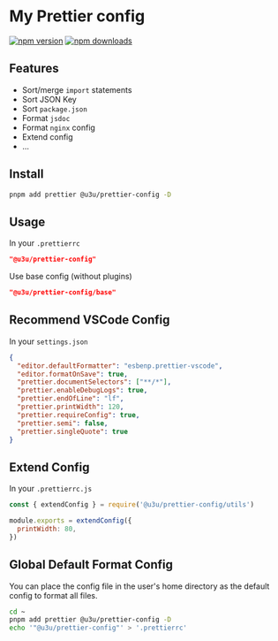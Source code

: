 # My Prettier config

[![npm version](https://badgen.net/npm/v/@u3u/prettier-config)](https://npm.im/@u3u/prettier-config) [![npm downloads](https://badgen.net/npm/dm/@u3u/prettier-config)](https://npm.im/@u3u/prettier-config)

## Features

- Sort/merge `import` statements
- Sort JSON Key
- Sort `package.json`
- Format `jsdoc`
- Format `nginx` config
- Extend config
- ...

## Install

```sh
pnpm add prettier @u3u/prettier-config -D
```

## Usage

In your `.prettierrc`

```json
"@u3u/prettier-config"
```

Use base config (without plugins)

```json
"@u3u/prettier-config/base"
```

## Recommend VSCode Config

In your `settings.json`

```json
{
  "editor.defaultFormatter": "esbenp.prettier-vscode",
  "editor.formatOnSave": true,
  "prettier.documentSelectors": ["**/*"],
  "prettier.enableDebugLogs": true,
  "prettier.endOfLine": "lf",
  "prettier.printWidth": 120,
  "prettier.requireConfig": true,
  "prettier.semi": false,
  "prettier.singleQuote": true
}
```

## Extend Config

In your `.prettierrc.js`

```js
const { extendConfig } = require('@u3u/prettier-config/utils')

module.exports = extendConfig({
  printWidth: 80,
})
```

## Global Default Format Config

You can place the config file in the user's home directory as the default config to format all files.

```sh
cd ~
pnpm add prettier @u3u/prettier-config -D
echo '"@u3u/prettier-config"' > '.prettierrc'
```
